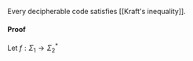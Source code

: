 Every decipherable code satisfies [[Kraft's inequality]].
#### Proof
Let $f:\Sigma_{1}\to \Sigma_{2}^{*}$